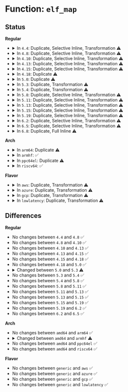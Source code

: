 # Function: <code>elf_map</code>

## Status
<b>Regular</b>
<ul>
<li>
<details>
<summary>In <code>4.4</code>: Duplicate, Selective Inline, Transformation ⚠️</summary>

```c
long unsigned int elf_map(struct file *filep, long unsigned int addr, struct elf64_phdr *eppnt, int prot, int type, long unsigned int total_size);
```

**Collision:** Static Duplication

**Inline:** Selective

**Transformation:** True

**Instances:**

```
In fs/binfmt_elf.c (ffffffff81267010)
Location: fs/binfmt_elf.c:337
Inline: False
Direct callers:
  - fs/binfmt_elf.c:load_elf_binary
  - fs/binfmt_elf.c:load_elf_binary
```
```
In fs/compat_binfmt_elf.c (ffffffff8126a0c0)
Location: fs/binfmt_elf.c:337
Inline: True
Direct callers:
  - fs/compat_binfmt_elf.c:load_elf_binary
  - fs/compat_binfmt_elf.c:load_elf_binary
```
**Symbols:**

```
ffffffff81267010-ffffffff812670f1: elf_map (STB_LOCAL)
ffffffff8126a0c0-ffffffff8126a1a2: elf_map.isra.10 (STB_LOCAL)
```
</details>
</li>
<li>
<details>
<summary>In <code>4.8</code>: Duplicate, Selective Inline, Transformation ⚠️</summary>

```c
long unsigned int elf_map(struct file *filep, long unsigned int addr, struct elf64_phdr *eppnt, int prot, int type, long unsigned int total_size);
```

**Collision:** Static Duplication

**Inline:** Selective

**Transformation:** True

**Instances:**

```
In fs/binfmt_elf.c (ffffffff812933c0)
Location: fs/binfmt_elf.c:336
Inline: False
Direct callers:
  - fs/binfmt_elf.c:load_elf_binary
  - fs/binfmt_elf.c:load_elf_binary
```
```
In fs/compat_binfmt_elf.c (ffffffff81296090)
Location: fs/binfmt_elf.c:336
Inline: True
Direct callers:
  - fs/compat_binfmt_elf.c:load_elf_binary
  - fs/compat_binfmt_elf.c:load_elf_binary
```
**Symbols:**

```
ffffffff812933c0-ffffffff812934a5: elf_map (STB_LOCAL)
ffffffff81296090-ffffffff81296178: elf_map.isra.13 (STB_LOCAL)
```
</details>
</li>
<li>
<details>
<summary>In <code>4.10</code>: Duplicate, Selective Inline, Transformation ⚠️</summary>

```c
long unsigned int elf_map(struct file *filep, long unsigned int addr, struct elf64_phdr *eppnt, int prot, int type, long unsigned int total_size);
```

**Collision:** Static Duplication

**Inline:** Selective

**Transformation:** True

**Instances:**

```
In fs/binfmt_elf.c (ffffffff812a8140)
Location: fs/binfmt_elf.c:336
Inline: False
Direct callers:
  - fs/binfmt_elf.c:load_elf_binary
  - fs/binfmt_elf.c:load_elf_binary
```
```
In fs/compat_binfmt_elf.c (ffffffff812aac80)
Location: fs/binfmt_elf.c:336
Inline: True
Direct callers:
  - fs/compat_binfmt_elf.c:load_elf_binary
  - fs/compat_binfmt_elf.c:load_elf_binary
```
**Symbols:**

```
ffffffff812a8140-ffffffff812a8218: elf_map (STB_LOCAL)
ffffffff812aac80-ffffffff812aad5b: elf_map.isra.13 (STB_LOCAL)
```
</details>
</li>
<li>
<details>
<summary>In <code>4.13</code>: Duplicate, Selective Inline, Transformation ⚠️</summary>

```c
long unsigned int elf_map(struct file *filep, long unsigned int addr, struct elf64_phdr *eppnt, int prot, int type, long unsigned int total_size);
```

**Collision:** Static Duplication

**Inline:** Selective

**Transformation:** True

**Instances:**

```
In fs/binfmt_elf.c (ffffffff812b4ae0)
Location: fs/binfmt_elf.c:344
Inline: False
Direct callers:
  - fs/binfmt_elf.c:load_elf_binary
  - fs/binfmt_elf.c:load_elf_binary
```
```
In fs/compat_binfmt_elf.c (ffffffff812b7b10)
Location: fs/binfmt_elf.c:344
Inline: True
Direct callers:
  - fs/compat_binfmt_elf.c:load_elf_binary
  - fs/compat_binfmt_elf.c:load_elf_binary
```
**Symbols:**

```
ffffffff812b4ae0-ffffffff812b4bb2: elf_map (STB_LOCAL)
ffffffff812b7b10-ffffffff812b7be4: elf_map.isra.10 (STB_LOCAL)
```
</details>
</li>
<li>
<details>
<summary>In <code>4.15</code>: Duplicate, Selective Inline, Transformation ⚠️</summary>

```c
long unsigned int elf_map(struct file *filep, long unsigned int addr, struct elf64_phdr *eppnt, int prot, int type, long unsigned int total_size);
```

**Collision:** Static Duplication

**Inline:** Selective

**Transformation:** True

**Instances:**

```
In fs/binfmt_elf.c (ffffffff812d8360)
Location: fs/binfmt_elf.c:349
Inline: False
Direct callers:
  - fs/binfmt_elf.c:load_elf_binary
  - fs/binfmt_elf.c:load_elf_binary
```
```
In fs/compat_binfmt_elf.c (ffffffff812db400)
Location: fs/binfmt_elf.c:349
Inline: True
Direct callers:
  - fs/compat_binfmt_elf.c:load_elf_binary
  - fs/compat_binfmt_elf.c:load_elf_binary
```
**Symbols:**

```
ffffffff812d8360-ffffffff812d8432: elf_map (STB_LOCAL)
ffffffff812db400-ffffffff812db4d4: elf_map.isra.12 (STB_LOCAL)
```
</details>
</li>
<li>
<details>
<summary>In <code>4.18</code>: Duplicate ⚠️</summary>

```c
long unsigned int elf_map(struct file *filep, long unsigned int addr, struct elf64_phdr *eppnt, int prot, int type, long unsigned int total_size);
```

**Collision:** Static Duplication

**Inline:** No

**Transformation:** False

**Instances:**

```
In fs/binfmt_elf.c (ffffffff81303430)
Location: fs/binfmt_elf.c:349
Inline: False
Direct callers:
  - fs/binfmt_elf.c:load_elf_binary
  - fs/binfmt_elf.c:load_elf_binary
```
```
In fs/compat_binfmt_elf.c (ffffffff81306b10)
Location: fs/binfmt_elf.c:349
Inline: False
Direct callers:
  - fs/compat_binfmt_elf.c:load_elf_binary
  - fs/compat_binfmt_elf.c:load_elf_binary
```
**Symbols:**

```
ffffffff81303430-ffffffff81303545: elf_map (STB_LOCAL)
ffffffff81306b10-ffffffff81306c24: elf_map (STB_LOCAL)
```
</details>
</li>
<li>
<details>
<summary>In <code>5.0</code>: Duplicate ⚠️</summary>

```c
long unsigned int elf_map(struct file *filep, long unsigned int addr, struct elf64_phdr *eppnt, int prot, int type, long unsigned int total_size);
```

**Collision:** Static Duplication

**Inline:** No

**Transformation:** False

**Instances:**

```
In fs/binfmt_elf.c (ffffffff81318b30)
Location: fs/binfmt_elf.c:349
Inline: False
Direct callers:
  - fs/binfmt_elf.c:load_elf_binary
  - fs/binfmt_elf.c:load_elf_binary
```
```
In fs/compat_binfmt_elf.c (ffffffff8131c280)
Location: fs/binfmt_elf.c:349
Inline: False
Direct callers:
  - fs/compat_binfmt_elf.c:load_elf_binary
  - fs/compat_binfmt_elf.c:load_elf_binary
```
**Symbols:**

```
ffffffff81318b30-ffffffff81318c45: elf_map (STB_LOCAL)
ffffffff8131c280-ffffffff8131c394: elf_map (STB_LOCAL)
```
</details>
</li>
<li>
<details>
<summary>In <code>5.3</code>: Duplicate, Transformation ⚠️</summary>

```c
long unsigned int elf_map(struct file *filep, long unsigned int addr, const struct elf64_phdr *eppnt, int prot, int type, long unsigned int total_size);
```

**Collision:** Static Duplication

**Inline:** No

**Transformation:** True

**Instances:**

```
In fs/binfmt_elf.c (0)
Location: fs/binfmt_elf.c:348
Inline: False
Direct callers:
  - fs/binfmt_elf.c:load_elf_binary
  - fs/binfmt_elf.c:load_elf_binary
```
```
In fs/compat_binfmt_elf.c (0)
Location: fs/binfmt_elf.c:348
Inline: False
Direct callers:
  - fs/compat_binfmt_elf.c:load_elf_binary
  - fs/compat_binfmt_elf.c:load_elf_binary
```
**Symbols:**

```
ffffffff81340480-ffffffff81340571: elf_map (STB_LOCAL)
ffffffff813436a8-ffffffff813436d2: elf_map.cold (STB_LOCAL)
ffffffff81343b60-ffffffff81343c50: elf_map (STB_LOCAL)
ffffffff81347027-ffffffff81347051: elf_map.cold (STB_LOCAL)
```
</details>
</li>
<li>
<details>
<summary>In <code>5.4</code>: Duplicate, Transformation ⚠️</summary>

```c
long unsigned int elf_map(struct file *filep, long unsigned int addr, const struct elf64_phdr *eppnt, int prot, int type, long unsigned int total_size);
```

**Collision:** Static Duplication

**Inline:** No

**Transformation:** True

**Instances:**

```
In fs/binfmt_elf.c (0)
Location: fs/binfmt_elf.c:348
Inline: False
Direct callers:
  - fs/binfmt_elf.c:load_elf_binary
  - fs/binfmt_elf.c:load_elf_binary
```
```
In fs/compat_binfmt_elf.c (0)
Location: fs/binfmt_elf.c:348
Inline: False
Direct callers:
  - fs/compat_binfmt_elf.c:load_elf_binary
  - fs/compat_binfmt_elf.c:load_elf_binary
```
**Symbols:**

```
ffffffff813589d0-ffffffff81358ac1: elf_map (STB_LOCAL)
ffffffff8135bae6-ffffffff8135bb10: elf_map.cold (STB_LOCAL)
ffffffff8135bf50-ffffffff8135c040: elf_map (STB_LOCAL)
ffffffff8135f335-ffffffff8135f35f: elf_map.cold (STB_LOCAL)
```
</details>
</li>
<li>
<details>
<summary>In <code>5.8</code>: Duplicate, Selective Inline, Transformation ⚠️</summary>

```c
long unsigned int elf_map(struct file *filep, long unsigned int addr, const struct elf64_phdr *eppnt, int prot, int type, long unsigned int total_size);
```

**Collision:** Static Duplication

**Inline:** Selective

**Transformation:** True

**Instances:**

```
In fs/binfmt_elf.c (0)
Location: fs/binfmt_elf.c:356
Inline: False
Direct callers:
  - fs/binfmt_elf.c:load_elf_binary
```
```
In fs/compat_binfmt_elf.c (0)
Location: fs/binfmt_elf.c:356
Inline: True
Direct callers:
  - fs/compat_binfmt_elf.c:load_elf_binary
```
**Symbols:**

```
ffffffff8139f570-ffffffff8139f6a2: elf_map (STB_LOCAL)
ffffffff813a1a9a-ffffffff813a1ac4: elf_map.cold (STB_LOCAL)
ffffffff813a2160-ffffffff813a2277: elf_map.isra.0 (STB_LOCAL)
ffffffff813a4d87-ffffffff813a4db1: elf_map.isra.0.cold (STB_LOCAL)
```
</details>
</li>
<li>
<details>
<summary>In <code>5.11</code>: Duplicate, Selective Inline, Transformation ⚠️</summary>

```c
long unsigned int elf_map(struct file *filep, long unsigned int addr, const struct elf64_phdr *eppnt, int prot, int type, long unsigned int total_size);
```

**Collision:** Static Duplication

**Inline:** Selective

**Transformation:** True

**Instances:**

```
In fs/binfmt_elf.c (0)
Location: fs/binfmt_elf.c:360
Inline: False
Direct callers:
  - fs/binfmt_elf.c:load_elf_binary
```
```
In fs/compat_binfmt_elf.c (0)
Location: fs/binfmt_elf.c:360
Inline: True
Direct callers:
  - fs/compat_binfmt_elf.c:load_elf_binary
```
**Symbols:**

```
ffffffff813b0bd0-ffffffff813b0d02: elf_map (STB_LOCAL)
ffffffff81beba4d-ffffffff81beba77: elf_map.cold (STB_LOCAL)
ffffffff813b3710-ffffffff813b3827: elf_map.isra.0 (STB_LOCAL)
ffffffff81beba77-ffffffff81bebaa1: elf_map.isra.0.cold (STB_LOCAL)
```
</details>
</li>
<li>
<details>
<summary>In <code>5.13</code>: Duplicate, Selective Inline, Transformation ⚠️</summary>

```c
long unsigned int elf_map(struct file *filep, long unsigned int addr, const struct elf64_phdr *eppnt, int prot, int type, long unsigned int total_size);
```

**Collision:** Static Duplication

**Inline:** Selective

**Transformation:** True

**Instances:**

```
In fs/binfmt_elf.c (0)
Location: fs/binfmt_elf.c:363
Inline: False
Direct callers:
  - fs/binfmt_elf.c:load_elf_binary
```
```
In fs/compat_binfmt_elf.c (0)
Location: fs/binfmt_elf.c:363
Inline: True
Direct callers:
  - fs/compat_binfmt_elf.c:load_elf_binary
```
**Symbols:**

```
ffffffff813b7d10-ffffffff813b7dfe: elf_map (STB_LOCAL)
ffffffff81bddaaf-ffffffff81bddad9: elf_map.cold (STB_LOCAL)
ffffffff813ba700-ffffffff813ba7e7: elf_map.isra.0 (STB_LOCAL)
ffffffff81bddad9-ffffffff81bddb03: elf_map.isra.0.cold (STB_LOCAL)
```
</details>
</li>
<li>
<details>
<summary>In <code>5.15</code>: Duplicate, Selective Inline, Transformation ⚠️</summary>

```c
long unsigned int elf_map(struct file *filep, long unsigned int addr, const struct elf64_phdr *eppnt, int prot, int type, long unsigned int total_size);
```

**Collision:** Static Duplication

**Inline:** Selective

**Transformation:** True

**Instances:**

```
In fs/binfmt_elf.c (ffffffff81408490)
Location: fs/binfmt_elf.c:363
Inline: False
Direct callers:
  - fs/binfmt_elf.c:load_elf_binary
```
```
In fs/compat_binfmt_elf.c (ffffffff8140a600)
Location: fs/binfmt_elf.c:363
Inline: True
Direct callers:
  - fs/compat_binfmt_elf.c:load_elf_binary
```
**Symbols:**

```
ffffffff81408490-ffffffff81408567: elf_map (STB_LOCAL)
ffffffff8140a600-ffffffff8140a6d1: elf_map.isra.0 (STB_LOCAL)
```
</details>
</li>
<li>
<details>
<summary>In <code>5.19</code>: Duplicate, Selective Inline, Transformation ⚠️</summary>

```c
long unsigned int elf_map(struct file *filep, long unsigned int addr, const struct elf64_phdr *eppnt, int prot, int type, long unsigned int total_size);
```

**Collision:** Static Duplication

**Inline:** Selective

**Transformation:** True

**Instances:**

```
In fs/binfmt_elf.c (0)
Location: fs/binfmt_elf.c:365
Inline: False
Direct callers:
  - fs/binfmt_elf.c:load_elf_binary
```
```
In fs/compat_binfmt_elf.c (0)
Location: fs/binfmt_elf.c:365
Inline: True
Direct callers:
  - fs/compat_binfmt_elf.c:load_elf_binary
```
**Symbols:**

```
ffffffff8147c010-ffffffff8147c116: elf_map (STB_LOCAL)
ffffffff81e79a7b-ffffffff81e79aa5: elf_map.cold (STB_LOCAL)
ffffffff8147f340-ffffffff8147f43e: elf_map.isra.0 (STB_LOCAL)
ffffffff81e79aa5-ffffffff81e79acf: elf_map.isra.0.cold (STB_LOCAL)
```
</details>
</li>
<li>
<details>
<summary>In <code>6.2</code>: Duplicate, Selective Inline, Transformation ⚠️</summary>

```c
long unsigned int elf_map(struct file *filep, long unsigned int addr, const struct elf64_phdr *eppnt, int prot, int type, long unsigned int total_size);
```

**Collision:** Static Duplication

**Inline:** Selective

**Transformation:** True

**Instances:**

```
In fs/binfmt_elf.c (ffffffff81510180)
Location: fs/binfmt_elf.c:365
Inline: False
Direct callers:
  - fs/binfmt_elf.c:load_elf_binary
```
```
In fs/compat_binfmt_elf.c (ffffffff815131f0)
Location: fs/binfmt_elf.c:365
Inline: True
Direct callers:
  - fs/compat_binfmt_elf.c:load_elf_binary
```
**Symbols:**

```
ffffffff81510180-ffffffff815102b0: elf_map (STB_LOCAL)
ffffffff815131f0-ffffffff81513318: elf_map.isra.0 (STB_LOCAL)
```
</details>
</li>
<li>
<details>
<summary>In <code>6.5</code>: Duplicate, Selective Inline, Transformation ⚠️</summary>

```c
long unsigned int elf_map(struct file *filep, long unsigned int addr, const struct elf64_phdr *eppnt, int prot, int type, long unsigned int total_size);
```

**Collision:** Static Duplication

**Inline:** Selective

**Transformation:** True

**Instances:**

```
In fs/binfmt_elf.c (ffffffff81547ab0)
Location: fs/binfmt_elf.c:370
Inline: False
Direct callers:
  - fs/binfmt_elf.c:load_elf_binary
```
```
In fs/compat_binfmt_elf.c (ffffffff8154ac40)
Location: fs/binfmt_elf.c:370
Inline: True
Direct callers:
  - fs/compat_binfmt_elf.c:load_elf_binary
```
**Symbols:**

```
ffffffff81547ab0-ffffffff81547bde: elf_map (STB_LOCAL)
ffffffff8154ac40-ffffffff8154ad66: elf_map.isra.0 (STB_LOCAL)
```
</details>
</li>
<li>
<details>
<summary>In <code>6.8</code>: Duplicate, Full Inline ⚠️</summary>

**Collision:** Static Duplication

**Inline:** Full

**Transformation:** False

**Instances:**

```
In fs/binfmt_elf.c (ffffffff8157cd26)
Location: fs/binfmt_elf.c:356
Inline: True
Inline callers:
  - fs/binfmt_elf.c:elf_load
```
```
In fs/compat_binfmt_elf.c (ffffffff8157fd6c)
Location: fs/binfmt_elf.c:356
Inline: True
Inline callers:
  - fs/compat_binfmt_elf.c:elf_load
```
</details>
</li>
</ul>
<b>Arch</b>
<ul>
<li>
<details>
<summary>In <code>arm64</code>: Duplicate ⚠️</summary>

```c
long unsigned int elf_map(struct file *filep, long unsigned int addr, const struct elf64_phdr *eppnt, int prot, int type, long unsigned int total_size);
```

**Collision:** Static Duplication

**Inline:** No

**Transformation:** False

**Instances:**

```
In fs/binfmt_elf.c (ffff80001041dea8)
Location: fs/binfmt_elf.c:348
Inline: False
Direct callers:
  - fs/binfmt_elf.c:load_elf_binary
  - fs/binfmt_elf.c:load_elf_binary
```
```
In fs/compat_binfmt_elf.c (ffff800010421638)
Location: fs/binfmt_elf.c:348
Inline: False
Direct callers:
  - fs/compat_binfmt_elf.c:load_elf_binary
  - fs/compat_binfmt_elf.c:load_elf_binary
```
**Symbols:**

```
ffff80001041dea8-ffff80001041dfe8: elf_map (STB_LOCAL)
ffff800010421638-ffff800010421778: elf_map (STB_LOCAL)
```
</details>
</li>
<li>
<details>
<summary>In <code>armhf</code>: ✅</summary>

```c
long unsigned int elf_map(struct file *filep, long unsigned int addr, const struct elf32_phdr *eppnt, int prot, int type, long unsigned int total_size);
```

**Collision:** Unique Static

**Inline:** No

**Transformation:** False

**Instances:**

```
In fs/binfmt_elf.c (c05e679c)
Location: fs/binfmt_elf.c:348
Inline: False
Direct callers:
  - fs/binfmt_elf.c:load_elf_binary
  - fs/binfmt_elf.c:load_elf_binary
  - fs/binfmt_elf.c:load_elf_binary
  - fs/binfmt_elf.c:load_elf_binary
  - fs/binfmt_elf.c:load_elf_binary
```
**Symbols:**

```
c05e679c-c05e68a0: elf_map (STB_LOCAL)
```
</details>
</li>
<li>
<details>
<summary>In <code>ppc64el</code>: Duplicate ⚠️</summary>

```c
long unsigned int elf_map(struct file *filep, long unsigned int addr, const struct elf64_phdr *eppnt, int prot, int type, long unsigned int total_size);
```

**Collision:** Static Duplication

**Inline:** No

**Transformation:** False

**Instances:**

```
In fs/binfmt_elf.c (c00000000052c830)
Location: fs/binfmt_elf.c:348
Inline: False
Direct callers:
  - fs/binfmt_elf.c:load_elf_binary
  - fs/binfmt_elf.c:load_elf_binary
```
```
In fs/compat_binfmt_elf.c (c000000000530500)
Location: fs/binfmt_elf.c:348
Inline: False
Direct callers:
  - fs/compat_binfmt_elf.c:load_elf_binary
  - fs/compat_binfmt_elf.c:load_elf_binary
```
**Symbols:**

```
c00000000052c830-c00000000052c9a8: elf_map (STB_LOCAL)
c000000000530500-c000000000530678: elf_map (STB_LOCAL)
```
</details>
</li>
<li>
<details>
<summary>In <code>riscv64</code>: ✅</summary>

```c
long unsigned int elf_map(struct file *filep, long unsigned int addr, const struct elf64_phdr *eppnt, int prot, int type, long unsigned int total_size);
```

**Collision:** Unique Static

**Inline:** No

**Transformation:** False

**Instances:**

```
In fs/binfmt_elf.c (ffffffe0002c0680)
Location: fs/binfmt_elf.c:348
Inline: False
Direct callers:
  - fs/binfmt_elf.c:load_elf_binary
  - fs/binfmt_elf.c:load_elf_binary
  - fs/binfmt_elf.c:load_elf_binary
  - fs/binfmt_elf.c:load_elf_binary
  - fs/binfmt_elf.c:load_elf_binary
  - fs/binfmt_elf.c:load_elf_binary
```
**Symbols:**

```
ffffffe0002c0680-ffffffe0002c0760: elf_map (STB_LOCAL)
```
</details>
</li>
</ul>
<b>Flavor</b>
<ul>
<li>
<details>
<summary>In <code>aws</code>: Duplicate, Transformation ⚠️</summary>

```c
long unsigned int elf_map(struct file *filep, long unsigned int addr, const struct elf64_phdr *eppnt, int prot, int type, long unsigned int total_size);
```

**Collision:** Static Duplication

**Inline:** No

**Transformation:** True

**Instances:**

```
In fs/binfmt_elf.c (0)
Location: fs/binfmt_elf.c:348
Inline: False
Direct callers:
  - fs/binfmt_elf.c:load_elf_binary
  - fs/binfmt_elf.c:load_elf_binary
```
```
In fs/compat_binfmt_elf.c (0)
Location: fs/binfmt_elf.c:348
Inline: False
Direct callers:
  - fs/compat_binfmt_elf.c:load_elf_binary
  - fs/compat_binfmt_elf.c:load_elf_binary
```
**Symbols:**

```
ffffffff81350fb0-ffffffff813510a1: elf_map (STB_LOCAL)
ffffffff813540c6-ffffffff813540f0: elf_map.cold (STB_LOCAL)
ffffffff81354530-ffffffff81354620: elf_map (STB_LOCAL)
ffffffff81357915-ffffffff8135793f: elf_map.cold (STB_LOCAL)
```
</details>
</li>
<li>
<details>
<summary>In <code>azure</code>: Duplicate, Transformation ⚠️</summary>

```c
long unsigned int elf_map(struct file *filep, long unsigned int addr, const struct elf64_phdr *eppnt, int prot, int type, long unsigned int total_size);
```

**Collision:** Static Duplication

**Inline:** No

**Transformation:** True

**Instances:**

```
In fs/binfmt_elf.c (0)
Location: fs/binfmt_elf.c:348
Inline: False
Direct callers:
  - fs/binfmt_elf.c:load_elf_binary
  - fs/binfmt_elf.c:load_elf_binary
```
```
In fs/compat_binfmt_elf.c (0)
Location: fs/binfmt_elf.c:348
Inline: False
Direct callers:
  - fs/compat_binfmt_elf.c:load_elf_binary
  - fs/compat_binfmt_elf.c:load_elf_binary
```
**Symbols:**

```
ffffffff81341c90-ffffffff81341d81: elf_map (STB_LOCAL)
ffffffff81344d86-ffffffff81344db0: elf_map.cold (STB_LOCAL)
ffffffff813451f0-ffffffff813452e0: elf_map (STB_LOCAL)
ffffffff813485c5-ffffffff813485ef: elf_map.cold (STB_LOCAL)
```
</details>
</li>
<li>
<details>
<summary>In <code>gcp</code>: Duplicate, Transformation ⚠️</summary>

```c
long unsigned int elf_map(struct file *filep, long unsigned int addr, const struct elf64_phdr *eppnt, int prot, int type, long unsigned int total_size);
```

**Collision:** Static Duplication

**Inline:** No

**Transformation:** True

**Instances:**

```
In fs/binfmt_elf.c (0)
Location: fs/binfmt_elf.c:348
Inline: False
Direct callers:
  - fs/binfmt_elf.c:load_elf_binary
  - fs/binfmt_elf.c:load_elf_binary
```
```
In fs/compat_binfmt_elf.c (0)
Location: fs/binfmt_elf.c:348
Inline: False
Direct callers:
  - fs/compat_binfmt_elf.c:load_elf_binary
  - fs/compat_binfmt_elf.c:load_elf_binary
```
**Symbols:**

```
ffffffff8134ea80-ffffffff8134eb71: elf_map (STB_LOCAL)
ffffffff81351b96-ffffffff81351bc0: elf_map.cold (STB_LOCAL)
ffffffff81352000-ffffffff813520f0: elf_map (STB_LOCAL)
ffffffff813553e5-ffffffff8135540f: elf_map.cold (STB_LOCAL)
```
</details>
</li>
<li>
<details>
<summary>In <code>lowlatency</code>: Duplicate, Transformation ⚠️</summary>

```c
long unsigned int elf_map(struct file *filep, long unsigned int addr, const struct elf64_phdr *eppnt, int prot, int type, long unsigned int total_size);
```

**Collision:** Static Duplication

**Inline:** No

**Transformation:** True

**Instances:**

```
In fs/binfmt_elf.c (0)
Location: fs/binfmt_elf.c:348
Inline: False
Direct callers:
  - fs/binfmt_elf.c:load_elf_binary
  - fs/binfmt_elf.c:load_elf_binary
```
```
In fs/compat_binfmt_elf.c (0)
Location: fs/binfmt_elf.c:348
Inline: False
Direct callers:
  - fs/compat_binfmt_elf.c:load_elf_binary
  - fs/compat_binfmt_elf.c:load_elf_binary
```
**Symbols:**

```
ffffffff81362000-ffffffff813620f1: elf_map (STB_LOCAL)
ffffffff81365131-ffffffff8136515b: elf_map.cold (STB_LOCAL)
ffffffff813657c0-ffffffff813658b0: elf_map (STB_LOCAL)
ffffffff813689c0-ffffffff813689ea: elf_map.cold (STB_LOCAL)
```
</details>
</li>
</ul>

## Differences
<b>Regular</b>
<ul>
<li>
No changes between <code>4.4</code> and <code>4.8</code> ✅
</li>
<li>
No changes between <code>4.8</code> and <code>4.10</code> ✅
</li>
<li>
No changes between <code>4.10</code> and <code>4.13</code> ✅
</li>
<li>
No changes between <code>4.13</code> and <code>4.15</code> ✅
</li>
<li>
No changes between <code>4.15</code> and <code>4.18</code> ✅
</li>
<li>
No changes between <code>4.18</code> and <code>5.0</code> ✅
</li>
<li>
<details>
<summary>Changed between <code>5.0</code> and <code>5.3</code> ⚠️</summary>
<ul>
<li>
<b>Param type changed. </b>
<code>struct elf64_phdr *eppnt</code> ➡️ <code>const struct elf64_phdr *eppnt</code>
</li>
</ul>
</details>
</li>
<li>
No changes between <code>5.3</code> and <code>5.4</code> ✅
</li>
<li>
No changes between <code>5.4</code> and <code>5.8</code> ✅
</li>
<li>
No changes between <code>5.8</code> and <code>5.11</code> ✅
</li>
<li>
No changes between <code>5.11</code> and <code>5.13</code> ✅
</li>
<li>
No changes between <code>5.13</code> and <code>5.15</code> ✅
</li>
<li>
No changes between <code>5.15</code> and <code>5.19</code> ✅
</li>
<li>
No changes between <code>5.19</code> and <code>6.2</code> ✅
</li>
<li>
No changes between <code>6.2</code> and <code>6.5</code> ✅
</li>
</ul>
<b>Arch</b>
<ul>
<li>
No changes between <code>amd64</code> and <code>arm64</code> ✅
</li>
<li>
<details>
<summary>Changed between <code>amd64</code> and <code>armhf</code> ⚠️</summary>
<ul>
<li>
<b>Param type changed. </b>
<code>const struct elf64_phdr *eppnt</code> ➡️ <code>const struct elf32_phdr *eppnt</code>
</li>
</ul>
</details>
</li>
<li>
No changes between <code>amd64</code> and <code>ppc64el</code> ✅
</li>
<li>
No changes between <code>amd64</code> and <code>riscv64</code> ✅
</li>
</ul>
<b>Flavor</b>
<ul>
<li>
No changes between <code>generic</code> and <code>aws</code> ✅
</li>
<li>
No changes between <code>generic</code> and <code>azure</code> ✅
</li>
<li>
No changes between <code>generic</code> and <code>gcp</code> ✅
</li>
<li>
No changes between <code>generic</code> and <code>lowlatency</code> ✅
</li>
</ul>
